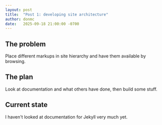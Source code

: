 ```yaml
---
layout: post
title:  "Post 1: developing site architecture"
author: donmc
date:   2025-09-18 21:00:00 -0700
---
```


## The problem

Place different markups in site hierarchy and have them available by browsing.

## The plan

Look at documentation and what others have done, then build some stuff.

## Current state

I haven't looked at documentation for Jekyll very much yet.

